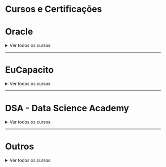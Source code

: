 # Cursos e Certificações


 # Oracle

<details>
    <summary>Ver todos os cursos</summary>
  
| Curso                                                                                   	| Link                                                                                                                    	|
|-----------------------------------------------------------------------------------------	|-------------------------------------------------------------------------------------------------------------------------	|
| Certificações Gratuitas                                                                 	| https://education.oracle.com/oracle-oci-certification                                                                   	|
| Oracle Utilities Cloud Service Foundation Architect                                     	| https://mylearn.oracle.com/ou/learning-path/oracle-utilities-cloud-service-foundation-architect/108682                  	|
| Certificacao - Become a Data Management   Foundations Associate (OCI Exam Subscription) 	| https://mylearn.oracle.com/ou/learning-path/become-a-data-management-foundations-associate-oci-exam-subscription/111227 	|
| MySQL Explorer                                                                          	| https://mylearn.oracle.com/ou/learning-path/mysql-explorer/79674                                                        	|
| Back      Workforce Health and Safety Explorer                                          	| https://mylearn.oracle.com/ou/learning-path/workforce-health-and-safety-explorer/99339                                  	|
|       Time and Labor Cloud Explorer                                                     	| https://mylearn.oracle.com/ou/learning-path/time-and-labor-cloud-explorer/80458                                         	|
|    HCM Cloud Integration Explorer                                                       	| https://mylearn.oracle.com/ou/learning-path/hcm-cloud-integration-explorer/81654                                        	|
| Compensation Explorer                                                                   	| https://mylearn.oracle.com/ou/learning-path/compensation-explorer/79983                                                 	|
| Cloud Native Development Explorer                                                       	| https://mylearn.oracle.com/ou/learning-path/cloud-native-development-explorer/79404                                     	|
| Cloud Application Development Explorer                                                  	| https://mylearn.oracle.com/ou/learning-path/cloud-application-development-explorer/87822                                	|
| Oracle Cloud Overview                                                                   	| https://mylearn.oracle.com/ou/learning-path/oracle-cloud-overview/115954                                                	|
| Cloud Adoption Framework and Essentials                                                 	| https://mylearn.oracle.com/ou/learning-path/cloud-adoption-framework-and-essentials/122491                              	|
| Oracle SQL Explorer                                                                     	| https://mylearn.oracle.com/ou/learning-path/oracle-sql-explorer/79918                                                   	|
| Oracle Database Explorer                                                                	| https://mylearn.oracle.com/ou/learning-path/oracle-database-explorer/79873                                              	|
| Certificacao - Become an OCI Foundations   Associate (OCI Exam Subscription)            	| https://mylearn.oracle.com/ou/learning-path/become-an-oci-foundations-associate-oci-exam-subscription/108805            	|
</details>

---


# EuCapacito
<details>
    <summary>Ver todos os cursos</summary>
  
| Curso                                                  	| Link                                                                          	|
|--------------------------------------------------------	|-------------------------------------------------------------------------------	|
| Cisco - Segurança   Digital – Cybersecurity Essentials 	| https://eucapacito.com.br/curso-ec/seguranca-digital-cybersecurity-essentials 	|
| FIAP - Big Data & Analytics                            	| https://eucapacito.com.br/curso-ec/big-data-analytics                         	|
| FIAP - Leadership Communication                        	| https://eucapacito.com.br/curso-ec/leadership-communication                   	|
| FIAP - Marketing em Plataformas de Social   Media      	| https://eucapacito.com.br/curso-ec/marketing-em-plataformas-de-social-media   	|
| FIAP - Cybersecurity                                   	| https://eucapacito.com.br/curso-ec/cybersecurity                              	|
| FIAP - Linux Fundamentos                               	| https://eucapacito.com.br/curso-ec/linux-fundamentos                          	|
| Microsoft- Business intelligence                       	| https://eucapacito.com.br/curso-ec/business-intelligence                      	|
| Microsoft - Análise de dados no Power BI               	| https://eucapacito.com.br/curso-ec/analise-de-dados-no-power-bi               	|
| Microsof - Visualize dados no Power BI                 	| https://eucapacito.com.br/curso-ec/visualize-dados-no-power-bi                	|
| SoulCode - Lógica de Programação                       	| https://eucapacito.com.br/curso-ec/logica-de-programacao                      	|
</details>

---

# DSA - Data Science Academy

<details>
    <summary>Ver todos os cursos</summary>

  | Curso                       	| Link                                                           	|
|-----------------------------	|----------------------------------------------------------------	|
| Certificado de Inglês EfSet 	| https://www.efset.org/pt/english-certificate/                  	|
| Certificados - Certiprof    	| https://certiprof.com/pages/free-new-entry-level-certification 	|
| Cursos - Recode             	| https://recode.org.br/trilhas-formativas/                      	|
| Certificados - IBSEC        	| https://certs.ibsec.com.br/                                    	|

</details>

---

# Outros

<details>
    <summary>Ver todos os cursos</summary>
 
| Curso                       	| Link                                                           	|
|-----------------------------	|----------------------------------------------------------------	|
| Certificado de Inglês EfSet 	| https://www.efset.org/pt/english-certificate/                  	|
| Certificados - Certiprof    	| https://certiprof.com/pages/free-new-entry-level-certification 	|
| Cursos - Recode             	| https://recode.org.br/trilhas-formativas/                      	|
| Certificados - IBSEC        	| https://certs.ibsec.com.br/                                    	|

</details>
